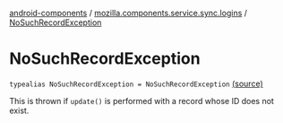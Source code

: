 [android-components](../index.md) / [mozilla.components.service.sync.logins](index.md) / [NoSuchRecordException](./-no-such-record-exception.md)

# NoSuchRecordException

`typealias NoSuchRecordException = NoSuchRecordException` [(source)](https://github.com/mozilla-mobile/android-components/blob/master/components/service/sync-logins/src/main/java/mozilla/components/service/sync/logins/AsyncLoginsStorage.kt#L61)

This is thrown if `update()` is performed with a record whose ID
does not exist.

